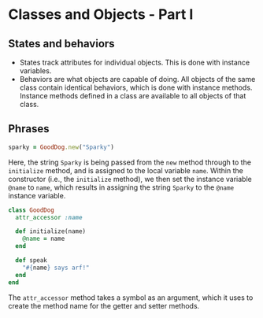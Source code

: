 # Classes and Objects - Part I

## States and behaviors

* States track attributes for individual objects.
This is done with instance variables.
* Behaviors are what objects are capable of doing.
All objects of the same class contain identical behaviors, which is done with instance methods.
Instance methods defined in a class are available to all objects of that class.

## Phrases

```ruby
sparky = GoodDog.new("Sparky")
```

Here, the string `Sparky` is being passed from the `new` method through to the `initialize` method, and is assigned to the local variable `name`.
Within the constructor (i.e., the `initialize` method), we then set the instance variable `@name` to `name`, which results in assigning the string `Sparky` to the `@name` instance variable.

```ruby
class GoodDog
  attr_accessor :name

  def initialize(name)
    @name = name
  end

  def speak
    "#{name} says arf!"
  end
end
```

The `attr_accessor` method takes a symbol as an argument, which it uses to create the method name for the getter and setter methods.
